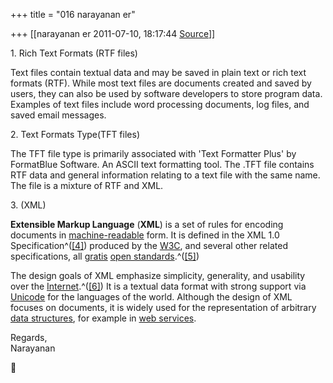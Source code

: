 +++
title = "016 narayanan er"

+++
[[narayanan er	2011-07-10, 18:17:44 [Source](https://groups.google.com/g/bvparishat/c/iI4Z9Pzts5Y)]]



1\. Rich Text Formats (RTF files)

Text files contain textual data and may be saved in plain text or rich text formats (RTF). While most text files are documents created and saved by users, they can also be used by software developers to store program data. Examples of text files include word processing documents, log files, and saved email messages.



2\. Text Formats Type(TFT files)

The TFT file type is primarily associated with 'Text Formatter Plus' by FormatBlue Software. An ASCII text formatting tool. The .TFT file contains RTF data and general information relating to a text file with the same name. The file is a mixture of RTF and XML.

3\. (XML)

**Extensible Markup Language** (**XML**) is a set of rules for encoding documents in [machine-readable](http://en.wikipedia.org/wiki/Machine-readable "Machine-readable") form. It is defined in the XML 1.0 Specification^([\[4\]](http://en.wikipedia.org/wiki/XML#cite_note-3)) produced by the [W3C](http://en.wikipedia.org/wiki/W3C "W3C"), and several other related specifications, all [gratis](http://en.wikipedia.org/wiki/Gratis "Gratis") [open standards](http://en.wikipedia.org/wiki/Open_standard "Open standard").^([\[5\]](http://en.wikipedia.org/wiki/XML#cite_note-4))

The design goals of XML emphasize simplicity, generality, and usability over the [Internet](http://en.wikipedia.org/wiki/Internet "Internet").^([\[6\]](http://en.wikipedia.org/wiki/XML#cite_note-XML_Goals-5)) It is a textual data format with strong support via [Unicode](http://en.wikipedia.org/wiki/Unicode "Unicode") for the languages of the world. Although the design of XML focuses on documents, it is widely used for the representation of arbitrary [data structures](http://en.wikipedia.org/wiki/Data_structures "Data structures"), for example in [web services](http://en.wikipedia.org/wiki/Web_service "Web service").

  


Regards,  
Narayanan



